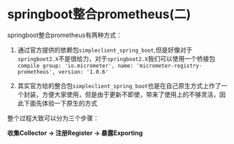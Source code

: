 # springboot整合prometheus(二)

springboot整合prometheus有两种方式：

1. 通过官方提供的依赖包`simpleclient_spring_boot`,但是好像对于`springboot2.X`不是很给力，对于`springboot2.X`我们可以使用一个桥接包`compile group: 'io.micrometer', name: 'micrometer-registry-prometheus', version: '1.0.6'`

2. 其实官方给的整合包`simpleclient_spring_boot`也是在自己原生方式上作了一个封装，方便大家使用，但是由于更新不即使，带来了使用上的不够灵活，因此下面先体验一下原生的方式


整个过程大致可以分为三个步骤：

**收集Collector → 注册Register → 暴露Exporting**





